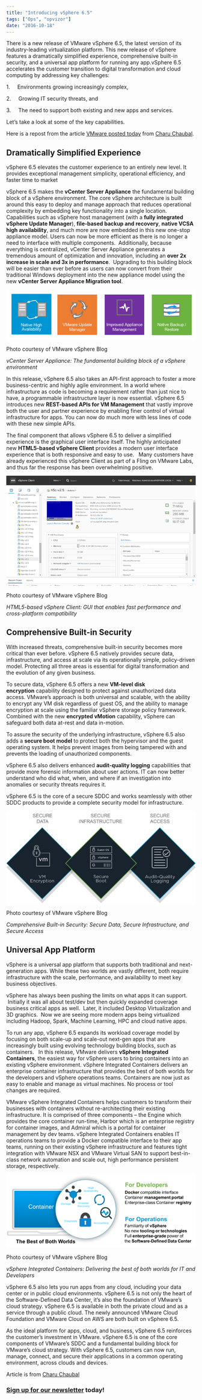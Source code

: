```yaml
---
title: "Introducing vSphere 6.5"
tags: ["Ops", "opvizor"]
date: "2016-10-18"
---
```


There is a new release of VMware vSphere 6.5, the latest version of its industry-leading virtualization platform. This new release of vSphere features a dramatically simplified experience, comprehensive built-in security, and a universal app platform for running any app.vSphere 6.5 accelerates the customer transition to digital transformation and cloud computing by addressing key challenges:

1.     Environments growing increasingly complex,

2.     Growing IT security threats, and

3.     The need to support both existing and new apps and services.

Let’s take a look at some of the key capabilities.

Here is a repost from the article [VMware posted today](https://blogs.vmware.com/vsphere/2016/10/introducing-vsphere-6-5.html) from [Charu Chaubal](https://blogs.vmware.com/vsphere/author/charu_chaubal).

## Dramatically Simplified Experience

vSphere 6.5 elevates the customer experience to an entirely new level. It provides exceptional management simplicity, operational efficiency, and faster time to market

vSphere 6.5 makes the **vCenter Server Appliance** the fundamental building block of a vSphere environment. The core vSphere architecture is built around this easy to deploy and manage approach that reduces operational complexity by embedding key functionality into a single location. Capabilities such as vSphere host management (with a **fully integrated vSphere Update Manager**), **file-based backup and recovery**, **native VCSA high availability**, and much more are now embedded in this new one-stop appliance model. Users can now be more efficient as there is no longer a need to interface with multiple components.  Additionally, because everything is centralized, vCenter Server Appliance generates a tremendous amount of optimization and innovation, including an **over 2x increase in scale and 3x in performance**.  Upgrading to this building block will be easier than ever before as users can now convert from their traditional Windows deployment into the new appliance model using the new **vCenter Server Appliance Migration tool**.

![vSphere 6.5](/images/blog/VCSA-highlights.png)

Photo courtesy of VMware vSphere Blog

_vCenter Server Appliance: The fundamental building block of a vSphere environment_

In this release, vSphere 6.5 also takes an API-first approach to foster a more business-centric and highly agile environment. In a world where infrastructure as code is becoming a requirement rather than just nice to have, a programmable infrastructure layer is now essential. vSphere 6.5 introduces new **REST-based APIs for VM Management** that vastly improve both the user and partner experience by enabling finer control of virtual infrastructure for apps. You can now do much more with less lines of code with these new simple APIs.

The final component that allows vSphere 6.5 to deliver a simplified experience is the graphical user interface itself. The highly anticipated new **HTML5-based vSphere Client** provides a modern user interface experience that is both responsive and easy to use.   Many customers have already experienced this vSphere Client as part of a Fling on VMware Labs, and thus far the response has been overwhelming positive.

![vSphere 6.5](/images/blog/H5.png)

Photo courtesy of VMware vSphere Blog

_HTML5-based vSphere Client: GUI that enables fast performance and cross-platform compatibility_

## Comprehensive Built-in Security

With increased threats, comprehensive built-in security becomes more critical than ever before. vSphere 6.5 natively provides secure data, infrastructure, and access at scale via its operationally simple, policy-driven model. Protecting all three areas is essential for digital transformation and the evolution of any given business.

To secure data, vSphere 6.5 offers a new **VM-level disk encryption** capability designed to protect against unauthorized data access. VMware’s approach is both universal and scalable, with the ability to encrypt any VM disk regardless of guest OS, and the ability to manage encryption at scale using the familiar vSphere storage policy framework. Combined with the new **encrypted vMotion** capability, vSphere can safeguard both data at-rest and data in-motion.

To assure the security of the underlying infrastructure, vSphere 6.5 also adds a **secure boot model** to protect both the hypervisor and the guest operating system. It helps prevent images from being tampered with and prevents the loading of unauthorized components.

vSphere 6.5 also delivers enhanced **audit-quality logging** capabilities that provide more forensic information about user actions. IT can now better understand who did what, when, and where if an investigation into anomalies or security threats requires it.

vSphere 6.5 is the core of a secure SDDC and works seamlessly with other SDDC products to provide a complete security model for infrastructure.

![vSphere 6.5](/images/blog/security.png)

Photo courtesy of VMware vSphere Blog

_Comprehensive Built-in Security: Secure Data, Secure Infrastructure, and Secure Access_

## Universal App Platform

vSphere is a universal app platform that supports both traditional and next-generation apps. While these two worlds are vastly different, both require infrastructure with the scale, performance, and availability to meet key business objectives.

vSphere has always been pushing the limits on what apps it can support.  Initially it was all about test/dev but then quickly expanded coverage business critical apps as well.  Later, it included Desktop Virtualization and 3D graphics.  Now we are seeing more modern apps being virtualized including Hadoop, Spark, Machine Learning, HPC and cloud native apps.

To run any app, vSphere 6.5 expands its workload coverage model by focusing on both scale-up and scale-out next-gen apps that are increasingly built using evolving technology building blocks, such as containers.   In this release, VMware delivers **vSphere Integrated Containers**, the easiest way for vSphere users to bring containers into an existing vSphere environment. vSphere Integrated Containers delivers an enterprise container infrastructure that provides the best of both worlds for the developers and vSphere operations teams. Containers are now just as easy to enable and manage as virtual machines. No process or tool changes are required.

VMware vSphere Integrated Containers helps customers to transform their businesses with containers without re-architecting their existing infrastructure. It is comprised of three components – the Engine which provides the core container run-time, Harbor which is an enterprise registry for container images, and Admiral which is a portal for container management by dev teams. vSphere Integrated Containers enables IT operations teams to provide a Docker compatible interface to their app teams, running on their existing vSphere infrastructure and features tight integration with VMware NSX and VMware Virtual SAN to support best-in-class network automation and scale out, high performance persistent storage, respectively.

![vSphere 6.5](/images/blog/VIC.png)

Photo courtesy of VMware vSphere Blog

_vSphere Integrated Containers: Delivering the best of both worlds for IT and Developers_

vSphere 6.5 also lets you run apps from any cloud, including your data center or in public cloud environments. vSphere 6.5 is not only the heart of the Software-Defined Data Center, it’s also the foundation of VMware’s cloud strategy. vSphere 6.5 is available in both the private cloud and as a service through a public cloud. The newly announced VMware Cloud Foundation and VMware Cloud on AWS are both built on vSphere 6.5.

As the ideal platform for apps, cloud, and business, vSphere 6.5 reinforces the customer’s investment in VMware. vSphere 6.5 is one of the core components of VMware’s SDDC and a fundamental building block for VMware’s cloud strategy. With vSphere 6.5, customers can now run, manage, connect, and secure their applications in a common operating environment, across clouds and devices.

Article is from [Charu Chaubal](https://blogs.vmware.com/vsphere/author/charu_chaubal)

### [Sign up for our newsletter](https://mediashower.com/ce2/43911/6/177) today!
